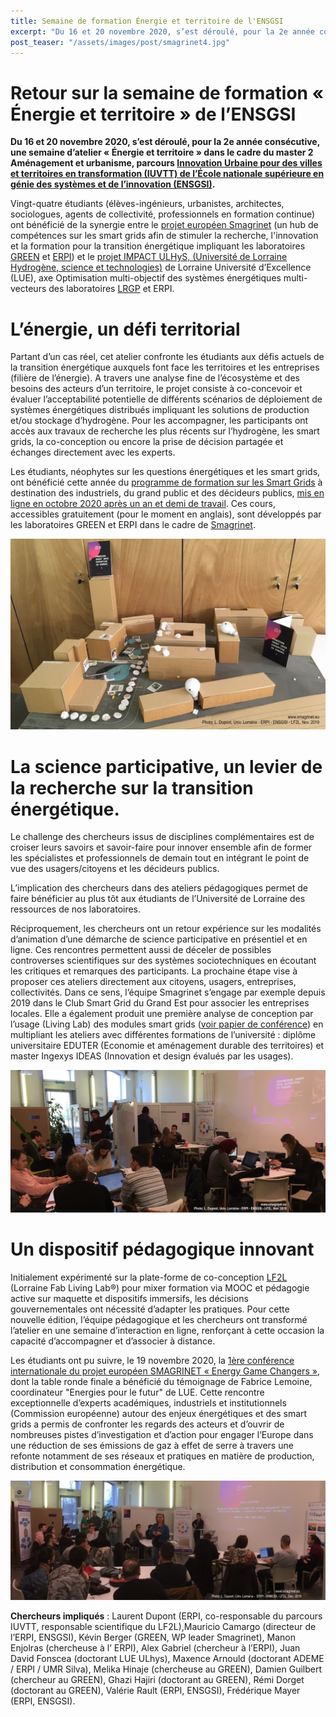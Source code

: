 ```yaml
---
title: Semaine de formation Énergie et territoire de l'ENSGSI 
excerpt: "Du 16 et 20 novembre 2020, s’est déroulé, pour la 2e année consécutive, une semaine d’atelier « Énergie et territoire »"
post_teaser: "/assets/images/post/smagrinet4.jpg"
---
```


# Retour sur la semaine de formation « Énergie et territoire » de l’ENSGSI #

**Du 16 et 20 novembre 2020, s’est déroulé, pour la 2e année consécutive, une semaine d’atelier « Énergie et territoire » dans le cadre du master 2 Aménagement et urbanisme, parcours [Innovation Urbaine pour des villes et territoires en transformation (IUVTT) de l’École nationale supérieure en génie des systèmes et de l’innovation (ENSGSI)](https://www.ensgsi.univ-lorraine.fr/formations/masters/IUVTT/).**

Vingt-quatre étudiants (élèves-ingénieurs, urbanistes, architectes, sociologues, agents de collectivité, professionnels en formation continue) ont bénéficié de la synergie entre le [projet européen Smagrinet](https://www.smagrinet.eu) (un hub de compétences sur les smart grids afin de stimuler la recherche, l'innovation et la formation pour la transition énergétique impliquant les laboratoires [GREEN](https://green.univ-lorraine.fr/) et [ERPI](https://erpi.univ-lorraine.fr/fr/)) et le [projet IMPACT ULHyS, (Université de Lorraine Hydrogène, science et technologies)](http://lue.univ-lorraine.fr/fr/article/impact-ulhys) de Lorraine Université d’Excellence (LUE), axe Optimisation multi-objectif des systèmes énergétiques multi-vecteurs des laboratoires [LRGP](https://lrgp-nancy.cnrs.fr/) et ERPI.

# L’énergie, un défi territorial #

Partant d’un cas réel, cet atelier confronte les étudiants aux défis actuels de la transition énergétique auxquels font face les territoires et les entreprises (filière de l’énergie). A travers une analyse fine de l’écosystème et des besoins des acteurs d’un territoire, le projet consiste à co-concevoir et évaluer l’acceptabilité potentielle de différents scénarios de déploiement de systèmes énergétiques distribués impliquant les solutions de production et/ou stockage d’hydrogène. Pour les accompagner, les participants ont accès aux travaux de recherche les plus récents sur l’hydrogène, les smart grids, la co-conception ou encore la prise de décision partagée et échanges directement avec les experts.

Les étudiants, néophytes sur les questions énergétiques et les smart grids, ont bénéficié cette année du [programme de formation sur les Smart Grids](https://www.smagrinet.eu/power-on/powerful-services/smart-grid-from-a-to-z-programs/) à destination des industriels, du grand public et des décideurs publics, [mis en ligne en octobre 2020 après un an et demi de travail](https://www.smagrinet.eu/newsflash/blog/-e2-80-9csmart-grid-from-a-to-z-e2-80-9d-programs-are-launched/). Ces cours, accessibles gratuitement (pour le moment en anglais), sont développés par les laboratoires GREEN et ERPI dans le cadre de [Smagrinet](https://www.smagrinet.eu/).

![Maquette territoire](/assets/images/post/smagrinet1.jpeg)

# La science participative, un levier de la recherche sur la transition énergétique. #

Le challenge des chercheurs issus de disciplines complémentaires est de croiser leurs savoirs et savoir-faire pour innover ensemble afin de former les spécialistes et professionnels de demain tout en intégrant le point de vue des usagers/citoyens et les décideurs publics.

L’implication des chercheurs dans des ateliers pédagogiques permet de faire bénéficier au plus tôt aux étudiants de l’Université de Lorraine des ressources de nos laboratoires.

Réciproquement, les chercheurs ont un retour expérience sur les modalités d’animation d’une démarche de science participative en présentiel et en ligne. Ces rencontres permettent aussi de déceler de possibles controverses scientifiques sur des systèmes sociotechniques en écoutant les critiques et remarques des participants. La prochaine étape vise à proposer ces ateliers directement aux citoyens, usagers, entreprises, collectivités. Dans ce sens, l’équipe Smagrinet s’engage par exemple depuis 2019 dans le Club Smart Grid du Grand Est pour associer les entreprises locales. Elle a également produit une première analyse de conception par l’usage (Living Lab) des modules smart grids ([voir papier de conférence](https://dx.doi.org/10.1109/ICE/ITMC49519.2020.9198604)) en multipliant les ateliers avec différentes formations de l’université : diplôme universitaire EDUTER (Economie et aménagement durable des territoires) et master Ingexys IDEAS (Innovation et design évalués par les usages).


![Atelier de travail](/assets/images/post/smagrinet2.jpeg)

# Un dispositif pédagogique innovant # 

Initialement expérimenté sur la plate-forme de co-conception [LF2L](http://lf2l.fr/) (Lorraine Fab Living Lab®) pour mixer formation via MOOC et pédagogie active sur maquette et dispositifs immersifs, les décisions gouvernementales ont nécessité d’adapter les pratiques. Pour cette nouvelle édition, l’équipe pédagogique et les chercheurs ont transformé l’atelier en une semaine d’interaction en ligne, renforçant à cette occasion la capacité d’accompagner et d’associer à distance.

Les étudiants ont pu suivre, le 19 novembre 2020, la [1ère conférence internationale du projet européen SMAGRINET « Energy Game Changers »](https://www.smagrinet.eu/newsflash/events/energy-game-changers-2020-powered-by-smagrinet/), dont la table ronde finale a bénéficié du témoignage de Fabrice Lemoine, coordinateur "Energies pour le futur" de LUE. Cette rencontre exceptionnelle d’experts académiques, industriels et institutionnels (Commission européenne) autour des enjeux énergétiques et des smart grids a permis de confronter les regards des acteurs et d’ouvrir de nombreuses pistes d’investigation et d’action pour engager l’Europe dans une réduction de ses émissions de gaz à effet de serre à travers une refonte notamment de ses réseaux et pratiques en matière de production, distribution et consommation énergétique.

![Atelier de travail](/assets/images/post/smagrinet3.jpeg)

**Chercheurs impliqués** : Laurent Dupont (ERPI, co-responsable du parcours IUVTT, responsable scientifique du LF2L),Mauricio Camargo (directeur de l’ERPI, ENSGSI), Kévin Berger (GREEN, WP leader Smagrinet), Manon Enjolras (chercheuse à l’ ERPI), Alex Gabriel (chercheur à l’ERPI), Juan David Fonscea (doctorant LUE ULhys), Maxence Arnould (doctorant ADEME / ERPI / UMR Silva), Melika Hinaje (chercheuse au GREEN), Damien Guilbert (chercheur au GREEN), Ghazi Hajiri (doctorant au GREEN), Rémi Dorget (doctorant au GREEN), Valérie Rault (ERPI, ENSGSI), Frédérique Mayer (ERPI, ENSGSI).

